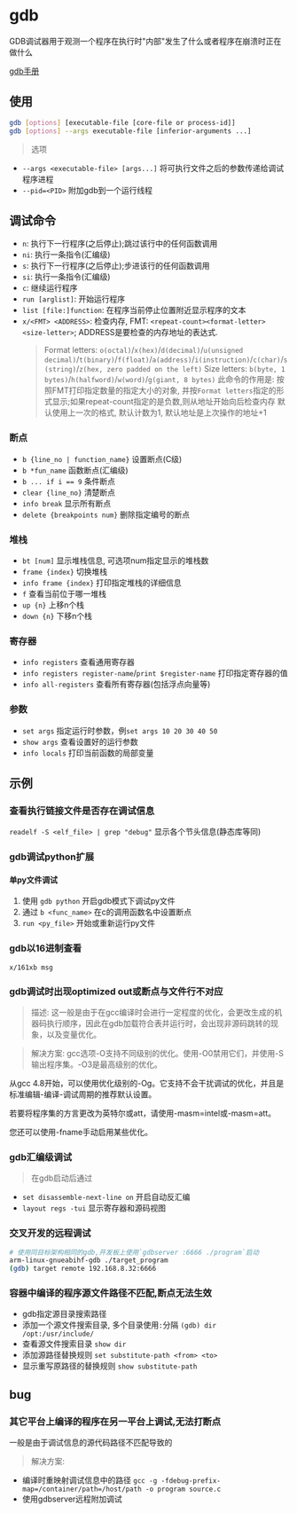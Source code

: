 # gdb

GDB调试器用于观测一个程序在执行时"内部"发生了什么或者程序在崩溃时正在做什么

[gdb手册](https://www.sourceware.org/gdb/documentation/)

## 使用

```sh
gdb [options] [executable-file [core-file or process-id]]
gdb [options] --args executable-file [inferior-arguments ...]
```

> 选项
- `--args <executable-file> [args...]` 将可执行文件之后的参数传递给调试程序进程
- `--pid=<PID>` 附加gdb到一个运行线程

## 调试命令

- `n`: 执行下一行程序(之后停止);跳过该行中的任何函数调用
- `ni`: 执行一条指令(汇编级)
- `s`: 执行下一行程序(之后停止);步进该行的任何函数调用
- `si`: 执行一条指令(汇编级)
- `c`: 继续运行程序
- `run [arglist]`: 开始运行程序
- `list [file:]function`:  在程序当前停止位置附近显示程序的文本
- `x/<FMT> <ADDRESS>`: 检查内存, FMT: `<repeat-count><format-letter><size-letter>`; ADDRESS是要检查的内存地址的表达式.
    > Format letters:  `o(octal)`/`x(hex)`/`d(decimal)`/`u(unsigned decimal)`/`t(binary)`/`f(float)`/`a(address)`/`i(instruction)`/`c(char)`/`s(string)`/`z(hex, zero padded on the left)`
    > Size letters: `b(byte, 1 bytes)`/`h(halfword)`/`w(word)`/`g(giant, 8 bytes)`
    > 此命令的作用是: 按照FMT打印指定数量的指定大小的对象, 并按`Format letters`指定的形式显示;如果repeat-count指定的是负数,则从地址开始向后检查内存
    > 默认使用上一次的格式, 默认计数为1, 默认地址是上次操作的地址+1

### 断点
- `b {line_no | function_name}` 设置断点(C级)
- `b *fun_name` 函数断点(汇编级)
- `b ... if i == 9` 条件断点
- `clear {line_no}` 清楚断点
- `info break` 显示所有断点
- `delete {breakpoints num}` 删除指定编号的断点

### 堆栈
- `bt [num]` 显示堆栈信息, 可选项num指定显示的堆栈数
- `frame {index}` 切换堆栈
- `info frame {index}` 打印指定堆栈的详细信息
- `f` 查看当前位于哪一堆栈
- `up {n}` 上移n个栈
- `down {n}` 下移n个栈

### 寄存器

- `info registers` 查看通用寄存器
- `info registers register-name`/`print $register-name` 打印指定寄存器的值
- `info all-registers` 查看所有寄存器(包括浮点向量等)

### 参数

- `set args` 指定运行时参数，例`set args 10 20 30 40 50`
- `show args` 查看设置好的运行参数
- `info locals` 打印当前函数的局部变量

## 示例

### 查看执行链接文件是否存在调试信息

`readelf -S <elf_file> | grep "debug"` 显示各个节头信息(静态库等同)

### gdb调试python扩展

#### 单py文件调试
1. 使用 `gdb python` 开启gdb模式下调试py文件
2. 通过 `b <func_name>` 在c的调用函数名中设置断点
3. `run <py_file>` 开始或重新运行py文件

### gdb以16进制查看
`x/161xb msg`

### gdb调试时出现optimized out或断点与文件行不对应
> 描述: 这一般是由于在gcc编译时会进行一定程度的优化，会更改生成的机器码执行顺序，因此在gdb加载符合表并运行时，会出现非源码跳转的现象，以及变量优化。

> 解决方案: gcc选项-O支持不同级别的优化。使用-O0禁用它们，并使用-S输出程序集。-O3是最高级别的优化。

从gcc 4.8开始，可以使用优化级别的-Og。它支持不会干扰调试的优化，并且是标准编辑-编译-调试周期的推荐默认设置。

若要将程序集的方言更改为英特尔或att，请使用-masm=intel或-masm=att。

您还可以使用-fname手动启用某些优化。

### gdb汇编级调试

> 在gdb启动后通过
 - `set disassemble-next-line on` 开启自动反汇编
 - `layout regs -tui` 显示寄存器和源码视图

### 交叉开发的远程调试
```sh
# 使用同目标架构相同的gdb,开发板上使用`gdbserver :6666 ./program`启动
arm-linux-gnueabihf-gdb ./target_program
(gdb) target remote 192.168.8.32:6666
```

### 容器中编译的程序源文件路径不匹配,断点无法生效

- gdb指定源目录搜索路径
- 添加一个源文件搜索目录, 多个目录使用`:`分隔 `(gdb) dir /opt:/usr/include/`
- 查看源文件搜索目录 `show dir`
- 添加源路径替换规则 `set substitute-path <from> <to>`
- 显示重写原路径的替换规则 `show substitute-path`

## bug

### 其它平台上编译的程序在另一平台上调试,无法打断点

一般是由于调试信息的源代码路径不匹配导致的
> 解决方案: 
- 编译时重映射调试信息中的路径 `gcc -g -fdebug-prefix-map=/container/path=/host/path -o program source.c`
- 使用gdbserver远程附加调试
